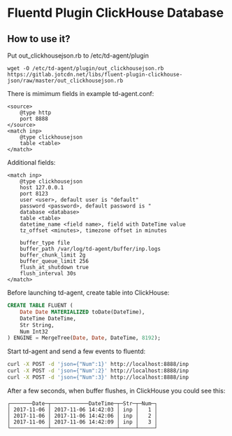 # Fluentd Plugin ClickHouse Database

## How to use it?

Put out_clickhousejson.rb to /etc/td-agent/plugin

```
wget -O /etc/td-agent/plugin/out_clickhousejson.rb  https://gitlab.jotcdn.net/libs/fluent-plugin-clickhouse-json/raw/master/out_clickhousejson.rb
```

There is mimimum fields in example td-agent.conf:

```
<source>
    @type http
    port 8888
</source>
<match inp>
    @type clickhousejson
    table <table>
</match>
```

Additional fields:

```
<match inp>
    @type clickhousejson
    host 127.0.0.1
    port 8123
    user <user>, default user is "default"
    password <password>, default password is "
    database <database>
    table <table>
    datetime_name <field name>, field with DateTime value
    tz_offset <minutes>, timezone offset in minutes

    buffer_type file
    buffer_path /var/log/td-agent/buffer/inp.logs
    buffer_chunk_limit 2g
    buffer_queue_limit 256
    flush_at_shutdown true
    flush_interval 30s
</match>
```

Before launching td-agent, create table into ClickHouse:

```sql
CREATE TABLE FLUENT (
    Date Date MATERIALIZED toDate(DateTime),
    DateTime DateTime,
    Str String,
    Num Int32
) ENGINE = MergeTree(Date, Date, DateTime, 8192);
```

Start td-agent and send a few events to fluentd:

```bash
curl -X POST -d 'json={"Num":1}' http://localhost:8888/inp
curl -X POST -d 'json={"Num":2}' http://localhost:8888/inp
curl -X POST -d 'json={"Num":3}' http://localhost:8888/inp
```

After a few seconds, when buffer flushes, in ClickHouse you could see this:

```
┌───────Date─┬────────────DateTime─┬─Str─┬─Num─┐
│ 2017-11-06 │ 2017-11-06 14:42:03 │ inp │   1 │
│ 2017-11-06 │ 2017-11-06 14:42:06 │ inp │   2 │
│ 2017-11-06 │ 2017-11-06 14:42:09 │ inp │   3 │
└────────────┴─────────────────────┴─────┴─────┘
```

